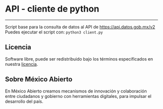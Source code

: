 # API - cliente de python

---
Script base para la consulta de datos al API de https://api.datos.gob.mx/v2
Puedes ejecutar el script con: `python3 client.py`

## Licencia
Software libre, puede ser redistribuido bajo los términos especificados en nuestra [licencia](https://datos.gob.mx/libreusomx).

## Sobre México Abierto
En México Abierto creamos mecanismos de innovación y colaboración entre ciudadanos y gobierno con herramientas digitales, para	impulsar el desarrollo del país.